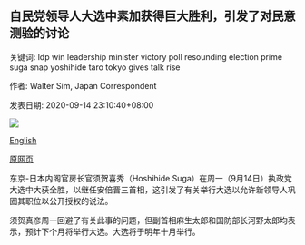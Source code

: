 ## 自民党领导人大选中素加获得巨大胜利，引发了对民意测验的讨论

关键词: ldp win leadership minister victory poll resounding election prime suga snap yoshihide taro tokyo gives talk rise

作者: Walter Sim, Japan Correspondent

发表日期: 2020-09-14 23:10:40+08:00

![](https://www.straitstimes.com/sites/default/files/styles/x_large/public/articles/2020/09/14/yq-suga-14092024.jpg?itok=sspgJvtl)

[English](Resounding%20victory%20for%20Suga%20in%20LDP%20leadership%20contest%20gives%20rise%20to%20talk%20of%20snap%20poll.md)

[原网页](https://www.straitstimes.com/asia/east-asia/resounding-victory-for-suga-in-ldp-leadership-contest-gives-rise-to-talk-of-snap-poll)

东京-日本内阁官房长官须贺喜秀（Hoshihide Suga）在周一（9月14日）执政党大选中大获全胜，以继任安倍晋三首相，这引发了有关举行大选以允许新领导人巩固其职位以公开授权的说法。

须贺真彦周一回避了有关此事的问题，但副首相麻生太郎和国防部长河野太郎均表示，预计下个月将举行大选。大选将于明年十月举行。